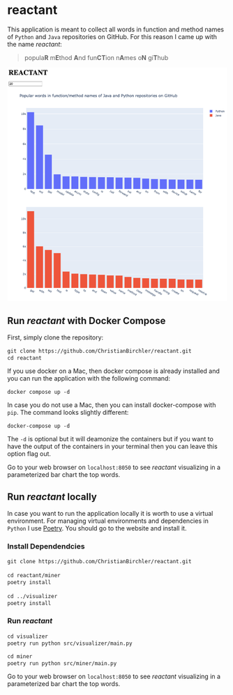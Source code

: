 # reactant
This application is meant to collect all words in function and method names of `Python` and `Java` repositories on
GitHub. For this reason I came up with the name *reactant*:

> popula**R** m**E**thod **A**nd fun**CT**ion n**A**mes o**N** gi**T**hub

![](resources/screenshot.png)

## Run *reactant* with Docker Compose
First, simply clone the repository:
```
git clone https://github.com/ChristianBirchler/reactant.git
cd reactant
```
If you use docker on a Mac, then docker compose is already installed and you can run the application with the following
command:
```
docker compose up -d
```
In case you do not use a Mac, then you can install docker-compose with `pip`. The command looks slightly different:
```
docker-compose up -d
```
The `-d` is optional but it will deamonize the containers but if you want to have the output of the containers in your
terminal then you can leave this option flag out.

Go to your web browser on `localhost:8050` to see *reactant* visualizing in a parameterized bar chart the top words.

## Run *reactant* locally
In case you want to run the application locally it is worth to use a virtual environment. For managing virtual
environments and dependencies in `Python` I use [Poetry](https://python-poetry.org/). You should go to the website and
install it.

### Install Dependendcies
```
git clone https://github.com/ChristianBirchler/reactant.git

cd reactant/miner
poetry install

cd ../visualizer
poetry install
```

### Run *reactant*
```
cd visualizer
poetry run python src/visualizer/main.py
```

```
cd miner
poetry run python src/miner/main.py
```

Go to your web browser on `localhost:8050` to see *reactant* visualizing in a parameterized bar chart the top words.


